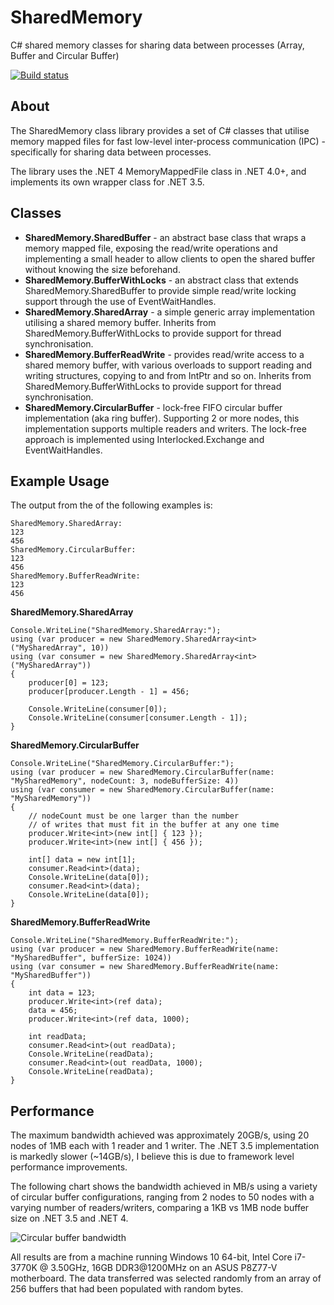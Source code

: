 SharedMemory
============

C# shared memory classes for sharing data between processes (Array, Buffer and Circular Buffer)

[![Build status](https://ci.appveyor.com/api/projects/status/uc32kwm1281y4sie?svg=true)](https://ci.appveyor.com/project/spazzarama/sharedmemory)

About
-----

The SharedMemory class library provides a set of C# classes that utilise memory mapped files for fast low-level inter-process communication (IPC) - specifically for sharing data between processes.

The library uses the .NET 4 MemoryMappedFile class in .NET 4.0+, and implements its own wrapper class for .NET 3.5.

Classes
-------

 * **SharedMemory.SharedBuffer** - an abstract base class that wraps a memory mapped file, exposing the read/write operations and implementing a small header to allow clients to open the shared buffer without knowing the size beforehand.
 * **SharedMemory.BufferWithLocks** - an abstract class that extends SharedMemory.SharedBuffer to provide simple read/write locking support through the use of EventWaitHandles.
 * **SharedMemory.SharedArray** - a simple generic array implementation utilising a shared memory buffer. Inherits from SharedMemory.BufferWithLocks to provide support for thread synchronisation.
 * **SharedMemory.BufferReadWrite** - provides read/write access to a shared memory buffer, with various overloads to support reading and writing structures, copying to and from IntPtr and so on. Inherits from SharedMemory.BufferWithLocks to provide support for thread synchronisation.
 * **SharedMemory.CircularBuffer** - lock-free FIFO circular buffer implementation (aka ring buffer). Supporting 2 or more nodes, this implementation supports multiple readers and writers. The lock-free approach is implemented using Interlocked.Exchange and EventWaitHandles.

Example Usage
-------------

The output from the of the following examples is:

    SharedMemory.SharedArray:
    123
    456
    SharedMemory.CircularBuffer:
    123
    456
    SharedMemory.BufferReadWrite:
    123
    456

**SharedMemory.SharedArray**

    Console.WriteLine("SharedMemory.SharedArray:");
    using (var producer = new SharedMemory.SharedArray<int>("MySharedArray", 10))
    using (var consumer = new SharedMemory.SharedArray<int>("MySharedArray"))
    {
        producer[0] = 123;
        producer[producer.Length - 1] = 456;
        
        Console.WriteLine(consumer[0]);
        Console.WriteLine(consumer[consumer.Length - 1]);
    }

**SharedMemory.CircularBuffer**

    Console.WriteLine("SharedMemory.CircularBuffer:");
    using (var producer = new SharedMemory.CircularBuffer(name: "MySharedMemory", nodeCount: 3, nodeBufferSize: 4))
    using (var consumer = new SharedMemory.CircularBuffer(name: "MySharedMemory"))
    {
        // nodeCount must be one larger than the number
        // of writes that must fit in the buffer at any one time
        producer.Write<int>(new int[] { 123 });
        producer.Write<int>(new int[] { 456 });
       
        int[] data = new int[1];
        consumer.Read<int>(data);
        Console.WriteLine(data[0]);
        consumer.Read<int>(data);
        Console.WriteLine(data[0]);
    }

**SharedMemory.BufferReadWrite**

    Console.WriteLine("SharedMemory.BufferReadWrite:");
    using (var producer = new SharedMemory.BufferReadWrite(name: "MySharedBuffer", bufferSize: 1024))
    using (var consumer = new SharedMemory.BufferReadWrite(name: "MySharedBuffer"))
    {
        int data = 123;
        producer.Write<int>(ref data);
        data = 456;
        producer.Write<int>(ref data, 1000);
        
        int readData;
        consumer.Read<int>(out readData);
        Console.WriteLine(readData);
        consumer.Read<int>(out readData, 1000);
        Console.WriteLine(readData);
    }

Performance
-----------

The maximum bandwidth achieved was approximately 20GB/s, using 20 nodes of 1MB each with 1 reader and 1 writer. The .NET 3.5 implementation is markedly slower (~14GB/s), I believe this is due to framework level performance improvements.

The following chart shows the bandwidth achieved in MB/s using a variety of circular buffer configurations, ranging from 2 nodes to 50 nodes with a varying number of readers/writers, comparing a 1KB vs 1MB node buffer size on .NET 3.5 and .NET 4.

![Circular buffer bandwidth](http://spazzarama.com/wp-content/uploads/2015/12/SharedMemoryBandwidth.png)

All results are from a machine running Windows 10 64-bit, Intel Core i7-3770K @ 3.50GHz, 16GB DDR3@1200MHz on an ASUS P8Z77-V motherboard. The data transferred was selected randomly from an array of 256 buffers that had been populated with random bytes.
